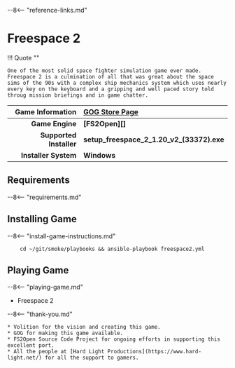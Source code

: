 [//]: # (Import global reference links)
--8<-- "reference-links.md"

[//]: # (Set local reference links) 
[GOG Store Page]: https://www.gog.com/en/game/freespace_2 "Freespace 2"

# Freespace 2

!!! Quote ""

    One of the most solid space fighter simulation game ever made.  Freespace 2 is a culmination of all that was great about the space sims of the 90s with a complex ship mechanics system which uses nearly every key on the keyboard and a gripping and well paced story told throug mission briefings and in game chatter.

| Game Information | [GOG Store Page][] |
|--:|:--|
| **Game Engine** | **[FS2Open][]** |
| **Supported Installer** | **setup_freespace_2_1.20_v2_(33372).exe** |
| **Installer System** | **Windows** |

## Requirements

--8<-- "requirements.md"

## Installing Game

--8<-- "install-game-instructions.md"

        cd ~/git/smoke/playbooks && ansible-playbook freespace2.yml

## Playing Game

--8<-- "playing-game.md"
    
* Freespace 2

--8<-- "thank-you.md"
    
    * Volition for the vision and creating this game.
    * GOG for making this game available.
    * FS2Open Source Code Project for ongoing efforts in supporting this excellent port.
    * All the people at [Hard Light Productions](https://www.hard-light.net/) for all the support to gamers.